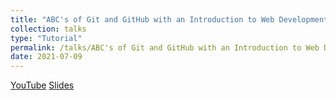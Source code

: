 ```yaml
---
title: "ABC's of Git and GitHub with an Introduction to Web Development"
collection: talks
type: "Tutorial"
permalink: /talks/ABC's of Git and GitHub with an Introduction to Web Development
date: 2021-07-09
---
```


[YouTube](https://youtu.be/bwJOTRsPNVI) [Slides](https://docs.google.com/presentation/d/10DqSXLE6zGsWMJmFU6Flx9qmVhpeqs6L/edit?usp=sharing&ouid=106921150988904840142&rtpof=true&sd=true)
